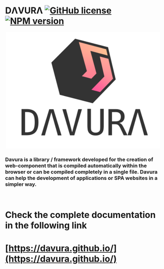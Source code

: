 # DΛVURΛ [![GitHub license](https://img.shields.io/badge/license-MIT-green.svg)](https://github.com/davura/davura/blob/master/LICENSE) [![NPM version](https://img.shields.io/npm/v/davura.svg)](https://www.npmjs.com/package/davura)

<p align="center">
    <img src="logo.svg" width="500">
<p/>

### Davura is a library / framework developed for the creation of web-component that is compiled automatically within the browser or can be compiled completely in a single file. Davura can help the development of applications or SPA websites in a simpler way.

<br/>

# Check the complete documentation in the following link
# [https://davura.github.io/](https://davura.github.io/)